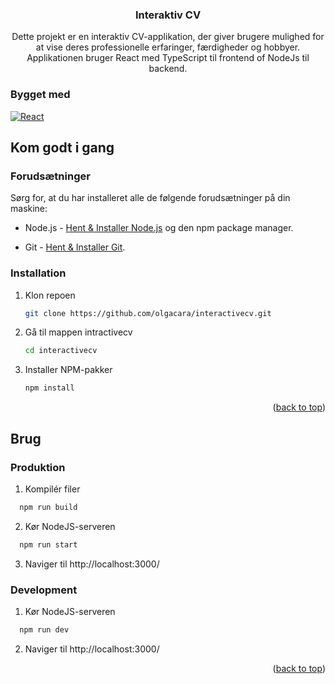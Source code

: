 <a id="readme-top"></a>

<h3 align="center">Interaktiv CV</h3>

  <p align="center">
    Dette projekt er en interaktiv CV-applikation, der giver brugere mulighed for at vise deres professionelle erfaringer, færdigheder og hobbyer. Applikationen bruger React med TypeScript til frontend of NodeJs til backend.
  </p>
</div>


### Bygget med

[![React][React.js]][React-url]

## Kom godt i gang

### Forudsætninger

Sørg for, at du har installeret alle de følgende forudsætninger på din maskine:

* Node.js - [Hent & Installer Node.js](https://nodejs.org/en/download/) og den npm package manager.

* Git - [Hent & Installer Git](https://git-scm.com/downloads).

### Installation

1. Klon repoen
   ```sh
   git clone https://github.com/olgacara/interactivecv.git
   ```
2. Gå til mappen intractivecv
   ```sh
   cd interactivecv
   ```
3. Installer NPM-pakker
   ```sh
   npm install
   ```

<p align="right">(<a href="#readme-top">back to top</a>)</p>


<!-- USAGE EXAMPLES -->
## Brug

### Produktion

1. Kompilér filer
```sh
  npm run build
```

2. Kør NodeJS-serveren
```sh
  npm run start
```

3. Naviger til http://localhost:3000/

### Development

1. Kør NodeJS-serveren
```sh
  npm run dev
```

2. Naviger til http://localhost:3000/

<p align="right">(<a href="#readme-top">back to top</a>)</p>

<!-- MARKDOWN LINKS & IMAGES -->
<!-- https://www.markdownguide.org/basic-syntax/#reference-style-links -->
[React.js]: https://img.shields.io/badge/React-20232A?style=for-the-badge&logo=react&logoColor=61DAFB
[React-url]: https://reactjs.org/